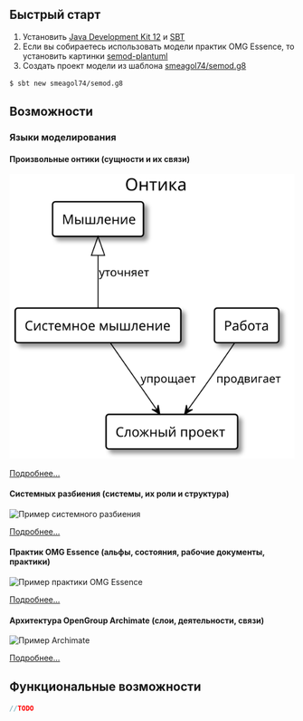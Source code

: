 ## Быстрый старт

1. Установить [Java Development Kit 12][jdk] и [SBT][sbt]
2. Если вы собираетесь использовать модели практик OMG Essence, то установить картинки [semod-plantuml][semod-plantuml]
3. Создать проект модели из шаблона [smeagol74/semod.g8][g8]
```bash
$ sbt new smeagol74/semod.g8
```

## Возможности

### Языки моделирования

#### Произвольные онтики (сущности и их связи)

![Пример онтики](img/ontology/Overview.svg)

[Подробнее...](ontology)

#### Системных разбиения (системы, их роли и структура)

![Пример системного разбиения](img/system/Overview.svg)

[Подробнее...](system)

#### Практик OMG Essence (альфы, состояния, рабочие документы, практики)

![Пример практики OMG Essence](img/essence/Overview.svg)

[Подробнее...](essence)

#### Архитектура OpenGroup Archimate (слои, деятельности, связи)

![Пример Archimate](img/archimate/Overview.svg)

[Подробнее...](archimate)

## Функциональные возможности

```scala
//TODO
```

[semod-plantuml]: https://github.com/smeagol74/semod-plantuml
[sbt]: https://www.scala-sbt.org/
[jdk]: https://jdk.java.net/12/
[g8]: https://github.com/smeagol74/semod.g8
